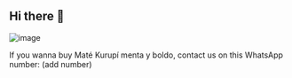 ## Hi there 👋

![image](https://github.com/user-attachments/assets/c016de31-1aa8-476b-ba44-df6e498aeffa)

If you wanna buy Maté Kurupí menta y boldo, contact us on this WhatsApp number: (add number)
